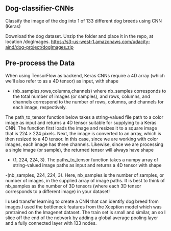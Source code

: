 ## Dog-classifier-CNNs
Classify the image of the dog into 1 of 133 different dog breeds using CNN (Keras)

Download the dog dataset. Unzip the folder and place it in the repo, at location /dogImages.
https://s3-us-west-1.amazonaws.com/udacity-aind/dog-project/dogImages.zip

## Pre-process the Data
When using TensorFlow as backend, Keras CNNs require a 4D array (which we'll also refer to as a 4D tensor) as input, with shape
- (nb_samples,rows,columns,channels)
where nb_samples corresponds to the total number of images (or samples), and rows, columns, and channels correspond to the number of rows, columns, and channels for each image, respectively.

The path_to_tensor function below takes a string-valued file path to a color image as input and returns a 4D tensor suitable for supplying to a Keras CNN. The function first loads the image and resizes it to a square image that is $224 \times 224$ pixels. Next, the image is converted to an array, which is then resized to a 4D tensor. In this case, since we are working with color images, each image has three channels. Likewise, since we are processing a single image (or sample), the returned tensor will always have shape
- (1, 224, 224, 3).
The paths_to_tensor function takes a numpy array of string-valued image paths as input and returns a 4D tensor with shape

-(nb_samples, 224, 224, 3).
Here, nb_samples is the number of samples, or number of images, in the supplied array of image paths. It is best to think of nb_samples as the number of 3D tensors (where each 3D tensor corresponds to a different image) in your dataset!


I used transfer learning to create a CNN that can identify dog breed from images.I used the bottleneck features from the Xception model which was pretrained on the Imagenet dataset. The train set is small and similar, an so I slice off the end of the network by adding a global average pooling layer and a fully connected layer with 133 nodes.

